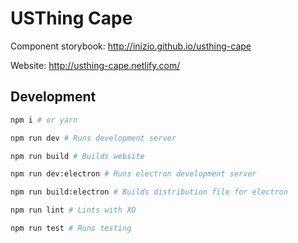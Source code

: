 # USThing Cape

Component storybook: http://inizio.github.io/usthing-cape

Website: http://usthing-cape.netlify.com/

## Development

```bash
npm i # or yarn

npm run dev # Runs development server

npm run build # Builds website

npm run dev:electron # Runs electron development server

npm run build:electron # Builds distribution file for electron

npm run lint # Lints with XO

npm run test # Runs testing
```
